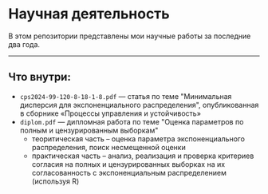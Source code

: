 # Научная деятельность

В этом репозитории представлены мои научные работы за последние два года.

---

## Что внутри:

- `cps2024-99-120-8-18-1-8.pdf` — статья по теме "Минимальная дисперсия для экспоненциального распределения", опубликованная в сборнике «Процессы управления и устойчивость»
- `diplom.pdf` — дипломная работа по теме "Оценка параметров по полным и цензурированным выборкам"
    - теоритическая часть – оценка параметра экспоненциального распределения, поиск несмещенной оценки
    - практическая часть – анализ, реализация и проверка критериев согласия на полных и цензурированных выборках на их согласованность с экспоненциальным распределением (используя R)



